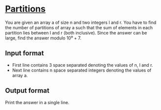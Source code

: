 # [Partitions][link]

You are given an array a of size n and two integers l and r. You have to find the number of partitions of array a such that the sum of elements in each partition lies between l and r (both inclusive). Since the answer can be large, find the answer modulo 10⁹ + 7.

## Input format

- First line contains 3 space separated denoting the values of n, l and r.
- Next line contains n space separated integers denoting the values of array a.

## Output format

Print the answer in a single line.

[link]: https://www.hackerearth.com/practice/algorithms/searching/binary-search/practice-problems/algorithm/partitions-5fd40ffc/
